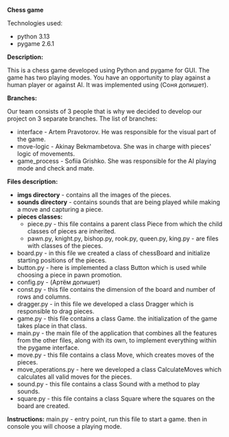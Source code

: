 **Chess game** 

Technologies used: 
* python 3.13 
* pygame 2.6.1

**Description:**

This is a chess game developed using Python and pygame for GUI. The game has two playing modes. You have an opportunity
to play against a human player or against AI. It was implemented using  (Соня допишет).

**Branches:**

Our team consists of 3 people that is why we decided to develop our project on 3 separate branches.
The list of branches:
* interface - Artem Pravotorov. He was responsible for the visual part of the game. 
* move-logic - Akinay Bekmambetova. She was in charge with pieces' logic of movements.
* game_process - Sofiia Grishko. She was responsible for the AI playing mode and check and mate.

**Files description:**

* **imgs directory** - contains all the images of the pieces. 
* **sounds directory** - contains sounds that are being played while making a move and capturing a piece.
* **pieces classes:**
    * piece.py - this file contains a parent class Piece from which the child classes of pieces are inherited. 
    * pawn.py, knight.py, bishop.py, rook.py, queen.py, king.py - are files with classes of the pieces.
* board.py - in this file we created a class of chessBoard and initialize starting positions of the pieces.
* button.py - here is implemented a class Button which is used while choosing a piece in pawn promotion.
* config.py - (Артём допишет)
* const.py - this file contains the dimension of the board and number of rows and columns.
* dragger.py - in this file we developed a class Dragger which is responsible to drag pieces.
* game.py - this file contains a class Game. the initialization of the game takes place in that class.
* main.py - the main file of the application that combines all the features from the other files, along with its own, to implement everything within the pygame interface.
* move.py - this file contains a class Move, which creates moves of the pieces.
* move_operations.py - here we developed a class CalculateMoves which calculates all valid moves for the pieces. 
* sound.py - this file contains a class Sound with a method to play sounds.
* square.py - this file contains a class Square where the squares on the board are created.

**Instructions:**
main.py - entry point, run this file to start a game. then in console you will choose a playing mode.

